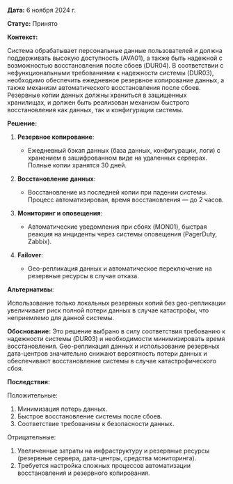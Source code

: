 **Дата:** 6 ноября 2024 г.

**Статус:** Принято

**Контекст:**

Система обрабатывает персональные данные пользователей и должна поддерживать высокую доступность (AVA01), а также быть надежной с возможностью восстановления после сбоев (DUR04). В соответствии с нефункциональными требованиями к надежности системы (DUR03), необходимо обеспечить ежедневное резервное копирование данных, а также механизм автоматического восстановления после сбоев. Резервные копии данных должны храниться в защищенных хранилищах, и должен быть реализован механизм быстрого восстановления как данных, так и конфигурации системы.

**Решение:**

1. **Резервное копирование**:
    
    - Ежедневный бэкап данных (база данных, конфигурации, логи) с хранением в зашифрованном виде на удаленных серверах. Полные копии хранятся 30 дней.
2. **Восстановление данных**:
    
    - Восстановление из последней копии при падении системы. Процесс автоматизирован, время восстановления — до 2 часов.
3. **Мониторинг и оповещения**:
    
    - Автоматические уведомления при сбоях (MON01), быстрая реакция на инциденты через системы оповещения (PagerDuty, Zabbix).
4. **Failover**:
    
    - Geo-репликация данных и автоматическое переключение на резервные ресурсы в случае отказа.

**Альтернативы**:

Использование только локальных резервных копий без geo-репликации увеличивает риск полной потери данных в случае катастрофы, что неприемлемо для данной системы.

**Обоснование:** Это решение выбрано в силу соответствия требованию к надежности системы (DUR03) и необходимости минимизировать время восстановления. Geo-репликация данных и использование резервных дата-центров значительно снижают вероятность потери данных и обеспечивают восстановление системы в случае катастрофического сбоя.

**Последствия:**

Положительные:

1. Минимизация потерь данных.
2. Быстрое восстановление системы после сбоев.
3. Соответствие требованиям к безопасности данных.

Отрицательные:

1. Увеличенные затраты на инфраструктуру и резервные ресурсы (резервные сервера, дата-центры, средства мониторинга).
2. Требуется настройка сложных процессов автоматизации восстановления и резервного копирования.